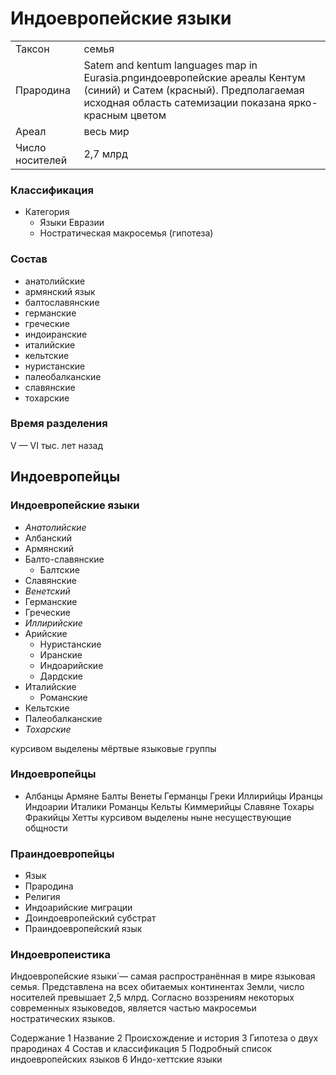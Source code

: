 # Индоевропейские языки

|                   |           |
|-------------------|-----------|
|Таксон             |семья      |
|Прародина	        |Satem and kentum languages map in Eurasia.pngиндоевропейские ареалы Кентум (синий) и Сатем (красный). Предполагаемая исходная область сатемизации показана ярко-красным цветом |
|Ареал	            |весь мир   |
|Число носителей	|2,7 млрд   |

### Классификация
* Категория
	* Языки Евразии
	* Ностратическая макросемья (гипотеза)

### Состав
* анатолийские
* армянский язык
* балтославянские
* германские
* греческие
* индоиранские
* италийские
* кельтские
* нуристанские
* палеобалканские
* славянские
* тохарские

### Время разделения
V — VI тыс. лет назад


## Индоевропейцы
### Индоевропейские языки
* _Анатолийские_
* Албанский
* Армянский
* Балто-славянские
    * Балтские
* Славянские
* _Венетский_
* Германские
* Греческие
* _Иллирийские_
* Арийские
    * Нуристанские
    * Иранские
    * Индоарийские
    * Дардские
* Италийские
    * Романские
* Кельтские
* Палеобалканские
* _Тохарские_

курсивом выделены мёртвые языковые группы

### Индоевропейцы
* Албанцы Армяне Балты Венеты Германцы Греки Иллирийцы Иранцы Индоарии Италики Романцы Кельты Киммерийцы Славяне Тохары Фракийцы Хетты
курсивом выделены ныне несуществующие общности

### Праиндоевропейцы
* Язык
* Прародина
* Религия
* Индоарийские миграции
* Доиндоевропейский субстрат
* Праиндоевропейский язык

### Индоевропеистика

Индоевропе́йские языки́ — самая распространённая в мире 
языковая семья. Представлена на всех обитаемых континентах 
Земли, число носителей превышает 2,5 млрд. Согласно 
воззрениям некоторых современных языковедов, является частью 
макросемьи ностратических языков.


Содержание
1	Название
2	Происхождение и история
3	Гипотеза о двух прародинах
4	Состав и классификация
5	Подробный список индоевропейских языков
6	Индо-хеттские языки
